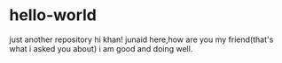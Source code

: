 # hello-world
just another repository
hi khan!
junaid here,how are you my friend(that's what i asked you about)
i am good and doing well.
